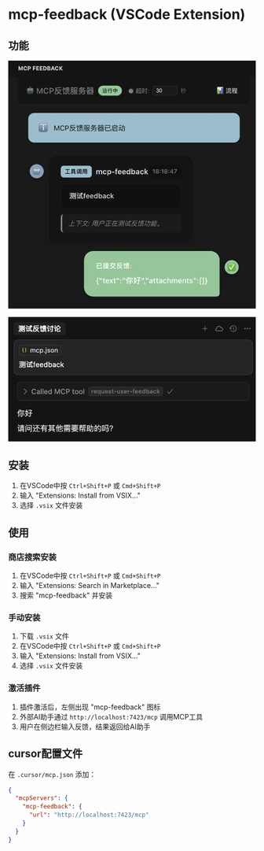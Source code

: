 # mcp-feedback (VSCode Extension)

## 功能

![img1.png](./img/img1.png)


![img2.png](./img/img2.png)

## 安装

1. 在VSCode中按 `Ctrl+Shift+P` 或 `Cmd+Shift+P`
2. 输入 "Extensions: Install from VSIX..."
3. 选择 `.vsix` 文件安装

## 使用

### 商店搜索安装

1. 在VSCode中按 `Ctrl+Shift+P` 或 `Cmd+Shift+P`
2. 输入 "Extensions: Search in Marketplace..."
3. 搜索 "mcp-feedback" 并安装

### 手动安装
1. 下载 `.vsix` 文件
2. 在VSCode中按 `Ctrl+Shift+P` 或 `Cmd+Shift+P`
3. 输入 "Extensions: Install from VSIX..."
4. 选择 `.vsix` 文件安装


### 激活插件
1. 插件激活后，左侧出现 "mcp-feedback" 图标
2. 外部AI助手通过 `http://localhost:7423/mcp` 调用MCP工具
3. 用户在侧边栏输入反馈，结果返回给AI助手


## cursor配置文件

在 `.cursor/mcp.json` 添加：

```json
{
  "mcpServers": {
    "mcp-feedback": {
      "url": "http://localhost:7423/mcp"
    }
  }
}
```
